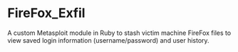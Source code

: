# FireFox_Exfil
A custom Metasploit module in Ruby to stash victim machine FireFox files to view saved login information (username/password) and user history.
